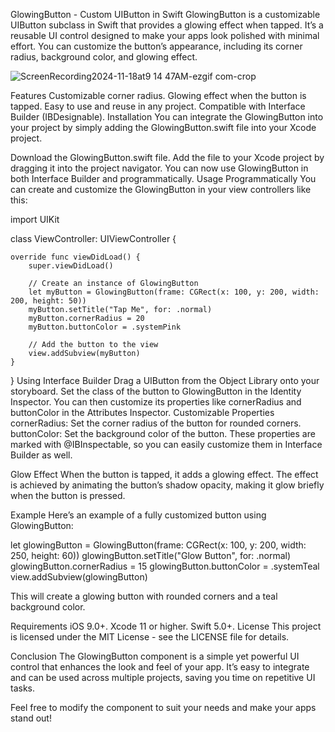 GlowingButton - Custom UIButton in Swift
GlowingButton is a customizable UIButton subclass in Swift that provides a glowing effect when tapped. It’s a reusable UI control designed to make your apps look polished with minimal effort. You can customize the button’s appearance, including its corner radius, background color, and glowing effect.

![ScreenRecording2024-11-18at9 14 47AM-ezgif com-crop](https://github.com/user-attachments/assets/d1679066-02e4-4c8f-8372-c045fe1a187e)


Features
Customizable corner radius.
Glowing effect when the button is tapped.
Easy to use and reuse in any project.
Compatible with Interface Builder (IBDesignable).
Installation
You can integrate the GlowingButton into your project by simply adding the GlowingButton.swift file into your Xcode project.

Download the GlowingButton.swift file.
Add the file to your Xcode project by dragging it into the project navigator.
You can now use GlowingButton in both Interface Builder and programmatically.
Usage
Programmatically
You can create and customize the GlowingButton in your view controllers like this:

import UIKit

class ViewController: UIViewController {
    
    override func viewDidLoad() {
        super.viewDidLoad()
        
        // Create an instance of GlowingButton
        let myButton = GlowingButton(frame: CGRect(x: 100, y: 200, width: 200, height: 50))
        myButton.setTitle("Tap Me", for: .normal)
        myButton.cornerRadius = 20
        myButton.buttonColor = .systemPink
        
        // Add the button to the view
        view.addSubview(myButton)
    }
}
Using Interface Builder
Drag a UIButton from the Object Library onto your storyboard.
Set the class of the button to GlowingButton in the Identity Inspector.
You can then customize its properties like cornerRadius and buttonColor in the Attributes Inspector.
Customizable Properties
cornerRadius: Set the corner radius of the button for rounded corners.
buttonColor: Set the background color of the button.
These properties are marked with @IBInspectable, so you can easily customize them in Interface Builder as well.

Glow Effect
When the button is tapped, it adds a glowing effect. The effect is achieved by animating the button’s shadow opacity, making it glow briefly when the button is pressed.

Example
Here’s an example of a fully customized button using GlowingButton:

let glowingButton = GlowingButton(frame: CGRect(x: 100, y: 200, width: 250, height: 60))
glowingButton.setTitle("Glow Button", for: .normal)
glowingButton.cornerRadius = 15
glowingButton.buttonColor = .systemTeal
view.addSubview(glowingButton)


This will create a glowing button with rounded corners and a teal background color.

Requirements
iOS 9.0+.
Xcode 11 or higher.
Swift 5.0+.
License
This project is licensed under the MIT License - see the LICENSE file for details.

Conclusion
The GlowingButton component is a simple yet powerful UI control that enhances the look and feel of your app. It’s easy to integrate and can be used across multiple projects, saving you time on repetitive UI tasks.

Feel free to modify the component to suit your needs and make your apps stand out!
